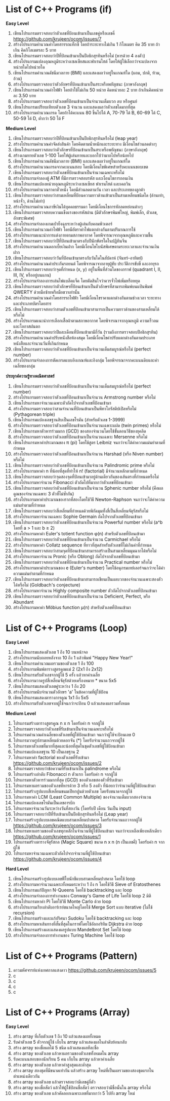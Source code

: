 # List of C++ Programs (if)
**Easy Level**
1. เขียนโปรแกรมตรวจสอบว่าตัวเลขที่ป้อนเข้ามาเป็นเลขคู่หรือเลขคี่  https://github.com/krujeen/ocom/issues/7
2. สร้างโปรแกรมคำนวณค่าโดยสารรถแท็กซี่ โดยถ้าระยะทางไม่เกิน 1 กิโลเมตร คิด 35 บาท ถ้าเกิน คิดกิโลเมตรละ 5 บาท
3. เขียนโปรแกรมตรวจสอบว่าปีที่ป้อนเข้ามาเป็นปีอธิกสุรทินหรือไม่ (หารด้วย 4 ลงตัว)
4. สร้างโปรแกรมแปลงอุณหภูมิระหว่างเซลเซียสและฟาเรนไฮต์ โดยให้ผู้ใช้เลือกว่าจะแปลงจากหน่วยใดไปหน่วยใด
5. เขียนโปรแกรมคำนวณดัชนีมวลกาย (BMI) และแสดงผลว่าอยู่ในเกณฑ์ใด (ผอม, ปกติ, ท้วม, อ้วน)
6. สร้างโปรแกรมตรวจสอบว่าตัวอักษรที่ป้อนเข้ามาเป็นสระหรือพยัญชนะ (ภาษาอังกฤษ)
7. เขียนโปรแกรมคำนวณค่าไฟฟ้า โดยถ้าใช้ไม่เกิน 50 หน่วย คิดหน่วยละ 2 บาท ถ้าเกินคิดหน่วยละ 3.50 บาท
8. สร้างโปรแกรมตรวจสอบว่าตัวเลขที่ป้อนเข้ามาเป็นจำนวนเต็มบวก ลบ หรือศูนย์
9. เขียนโปรแกรมเปรียบเทียบตัวเลข 3 จำนวน และแสดงผลว่าตัวเลขใดมากที่สุด
10. สร้างโปรแกรมคำนวณเกรด โดยถ้าได้คะแนน 80 ขึ้นไปได้ A, 70-79 ได้ B, 60-69 ได้ C, 50-59 ได้ D, ต่ำกว่า 50 ได้ F

**Medium Level**
1. เขียนโปรแกรมตรวจสอบว่าปีที่ป้อนเข้ามาเป็นปีอธิกสุรทินหรือไม่ (leap year)
2. สร้างโปรแกรมคำนวณค่าจัดส่งสินค้า โดยคิดตามน้ำหนักและระยะทาง มีเงื่อนไขส่วนลดต่างๆ
3. เขียนโปรแกรมตรวจสอบว่าตัวอักษรที่ป้อนเข้ามาเป็นสระหรือพยัญชนะ (ภาษาอังกฤษ)
4. สร้างเกมทายตัวเลข 1-100 โดยให้ผู้เล่นทายและบอกใบ้ว่ามากไปหรือน้อยไป
5. เขียนโปรแกรมคำนวณดัชนีมวลกาย (BMI) และแสดงผลว่าอยู่ในเกณฑ์ใด
6. สร้างโปรแกรมคำนวณเกรดจากคะแนนสอบ โดยมีเงื่อนไขพิเศษสำหรับคะแนนขอบเขต
7. เขียนโปรแกรมตรวจสอบว่าตัวเลขที่ป้อนเข้ามาเป็นจำนวนเฉพาะหรือไม่
8. สร้างโปรแกรมจำลองตู้ ATM ที่มีการตรวจสอบรหัส และเงื่อนไขการถอนเงิน
9. เขียนโปรแกรมแปลงหน่วยอุณหภูมิระหว่างเซลเซียส ฟาเรนไฮต์ และเคลวิน
10. สร้างโปรแกรมคำนวณราคาตั๋วหนัง โดยมีส่วนลดตามวัน เวลา และประเภทของลูกค้า
11. เขียนโปรแกรมตรวจสอบว่าสามเหลี่ยมที่ป้อนความยาวด้านเข้ามาเป็นสามเหลี่ยมชนิดใด (ด้านเท่า, หน้าจั่ว, ด้านไม่เท่า)
12. สร้างโปรแกรมคำนวณภาษีเงินได้บุคคลธรรมดา โดยมีเงื่อนไขการหักลดหย่อนต่างๆ
13. เขียนโปรแกรมตรวจสอบความแข็งแรงของรหัสผ่าน (มีตัวอักษรพิมพ์ใหญ่, พิมพ์เล็ก, ตัวเลข, อักขระพิเศษ)
14. สร้างโปรแกรมจำลองเกมเป่ายิ้งฉุบระหว่างผู้เล่นกับคอมพิวเตอร์
15. เขียนโปรแกรมคำนวณค่าไฟฟ้า โดยมีอัตราค่าไฟแตกต่างกันตามปริมาณการใช้
16. สร้างโปรแกรมแนะนำการแต่งกายตามสภาพอากาศ โดยพิจารณาจากอุณหภูมิและความชื้น
17. เขียนโปรแกรมตรวจสอบว่าปีที่ป้อนเข้ามาตรงกับปีนักษัตรใดในปฏิทินจีน
18. สร้างโปรแกรมคำนวณดอกเบี้ยเงินฝาก โดยมีเงื่อนไขโบนัสพิเศษตามระยะเวลาและจำนวนเงินฝาก
19. เขียนโปรแกรมตรวจสอบว่าวันที่ป้อนเข้ามาตรงกับวันใดในสัปดาห์ (จันทร์-อาทิตย์)
20. สร้างโปรแกรมคำนวณค่าประกันรถยนต์ โดยพิจารณาจากอายุผู้ขับ ประวัติการขับขี่ และอายุรถ
21. เขียนโปรแกรมตรวจสอบว่าจุดที่กำหนด (x, y) อยู่ในพื้นที่ส่วนใดของกราฟ (quadrant I, II, III, IV, หรืออยู่บนแกน)
22. สร้างโปรแกรมจำลองการเล่นไพ่แบล็คแจ็ค โดยตัดสินใจว่าควรจั่วไพ่เพิ่มหรือหยุด
23. เขียนโปรแกรมตรวจสอบว่าตัวอักษรที่ป้อนเข้ามาเป็นตัวอักษรที่สามารถพิมพ์บนแป้นพิมพ์ QWERTY ด้วยมือซ้ายหรือมือขวาเท่านั้น
24. สร้างโปรแกรมคำนวณค่าโดยสารรถไฟฟ้า โดยมีเงื่อนไขราคาแตกต่างกันตามช่วงเวลา ระยะทาง และประเภทบัตรโดยสาร
25. เขียนโปรแกรมตรวจสอบว่าสามตัวเลขที่ป้อนเข้ามาสามารถเป็นความยาวด้านของสามเหลี่ยมได้หรือไม่
26. สร้างโปรแกรมแนะนำการเลือกเสื้อผ้าตามสภาพอากาศ โดยพิจารณาจากอุณหภูมิ ความเร็วลม และโอกาสฝนตก
27. เขียนโปรแกรมตรวจสอบว่าปีและเดือนที่ป้อนเข้ามามีกี่วัน (รวมถึงการตรวจสอบปีอธิกสุรทิน)
28. สร้างโปรแกรมคำนวณค่าปรับหนังสือห้องสมุด โดยมีเงื่อนไขค่าปรับแตกต่างกันตามประเภทหนังสือและจำนวนวันที่เกินกำหนด
29. เขียนโปรแกรมตรวจสอบว่าตัวเลขที่ป้อนเข้ามาเป็นจำนวนเต็มสมบูรณ์หรือไม่ (perfect number)
30. สร้างโปรแกรมจำลองการตัดเกรดแบบอิงเกณฑ์และอิงกลุ่ม โดยพิจารณาจากคะแนนดิบและค่าเฉลี่ยของกลุ่ม


**ประยุกค์ความรู้ทางคณิตศาสตร์**
1. เขียนโปรแกรมตรวจสอบว่าตัวเลขที่ป้อนเข้ามาเป็นจำนวนเต็มสมบูรณ์หรือไม่ (perfect number)
2. สร้างโปรแกรมตรวจสอบว่าตัวเลขที่ป้อนเข้ามาเป็นจำนวน Armstrong number หรือไม่
3. เขียนโปรแกรมหาจำนวนเฉพาะตัวถัดไปจากตัวเลขที่ป้อนเข้ามา
4. สร้างโปรแกรมตรวจสอบว่าสามจำนวนที่ป้อนเข้ามาเป็นพีทาโกรัสติปเปิลหรือไม่ (Pythagorean triple)
5. เขียนโปรแกรมแปลงเลขฐานสิบเป็นเลขโรมัน (สำหรับตัวเลข 1-3999)
6. สร้างโปรแกรมตรวจสอบว่าตัวเลขที่ป้อนเข้ามาเป็นจำนวนเฉพาะแฝด (twin primes) หรือไม่
7. เขียนโปรแกรมหาตัวหารร่วมมาก (GCD) ของสองจำนวนโดยใช้ขั้นตอนวิธีของยุคลิด
8. สร้างโปรแกรมตรวจสอบว่าตัวเลขที่ป้อนเข้ามาเป็นจำนวนเฉพาะ Mersenne หรือไม่
9. เขียนโปรแกรมหาค่าประมาณของ π (pi) โดยใช้สูตร Leibniz จนกว่าจะได้ค่าความแม่นยำตามที่กำหนด
10. สร้างโปรแกรมตรวจสอบว่าตัวเลขที่ป้อนเข้ามาเป็นจำนวน Harshad (หรือ Niven number) หรือไม่
11. เขียนโปรแกรมตรวจสอบว่าตัวเลขที่ป้อนเข้ามาเป็นจำนวน Palindromic prime หรือไม่
12. สร้างโปรแกรมหาค่า n ที่น้อยที่สุดที่ทำให้ n! (factorial) มีจำนวนหลักตามที่กำหนด
13. เขียนโปรแกรมตรวจสอบว่าจุดสองจุดที่ป้อนเข้ามาอยู่ด้านเดียวกันของเส้นตรงที่กำหนดหรือไม่
14. สร้างโปรแกรมหาจำนวน Fibonacci ตัวถัดไปที่มากกว่าตัวเลขที่ป้อนเข้ามา
15. เขียนโปรแกรมตรวจสอบว่าตัวเลขที่ป้อนเข้ามาเป็นจำนวน Sphenic number หรือไม่ (คือผลคูณของจำนวนเฉพาะ 3 ตัวที่ไม่ซ้ำกัน)
16. สร้างโปรแกรมหาค่าประมาณของรากที่สองโดยใช้วิธี Newton-Raphson จนกว่าจะได้ค่าความแม่นยำตามที่กำหนด
17. เขียนโปรแกรมตรวจสอบว่าสี่เหลี่ยมที่กำหนดด้วยพิกัดมุมทั้งสี่เป็นสี่เหลี่ยมจัตุรัสหรือไม่
18. สร้างโปรแกรมหาจำนวนเฉพาะ Sophie Germain ถัดไปจากตัวเลขที่ป้อนเข้ามา
19. เขียนโปรแกรมตรวจสอบว่าตัวเลขที่ป้อนเข้ามาเป็นจำนวน Powerful number หรือไม่ (a^b โดยที่ a > 1 และ b ≥ 2)
20. สร้างโปรแกรมหาค่า Euler's totient function φ(n) สำหรับตัวเลขที่ป้อนเข้ามา
21. เขียนโปรแกรมตรวจสอบว่าตัวเลขที่ป้อนเข้ามาเป็นจำนวน Carmichael หรือไม่
22. สร้างโปรแกรมหาค่า Collatz sequence ที่ยาวที่สุดสำหรับตัวเลขที่ไม่เกินค่าที่กำหนด
23. เขียนโปรแกรมตรวจสอบว่าสามจุดที่ป้อนเข้ามาสามารถสร้างเป็นสามเหลี่ยมมุมฉากได้หรือไม่
24. สร้างโปรแกรมหาจำนวน Pronic (หรือ Oblong) ถัดไปจากตัวเลขที่ป้อนเข้ามา
25. เขียนโปรแกรมตรวจสอบว่าตัวเลขที่ป้อนเข้ามาเป็นจำนวน Practical number หรือไม่
26. สร้างโปรแกรมหาค่าประมาณของ e (Euler's number) โดยใช้อนุกรมเทย์เลอร์จนกว่าจะได้ค่าความแม่นยำตามที่กำหนด
27. เขียนโปรแกรมตรวจสอบว่าตัวเลขที่ป้อนเข้ามาสามารถเขียนเป็นผลบวกของจำนวนเฉพาะสองตัวได้หรือไม่ (Goldbach's conjecture)
28. สร้างโปรแกรมหาจำนวน Highly composite number ตัวถัดไปจากตัวเลขที่ป้อนเข้ามา
29. เขียนโปรแกรมตรวจสอบว่าตัวเลขที่ป้อนเข้ามาเป็นจำนวน Deficient, Perfect, หรือ Abundant
30. สร้างโปรแกรมหาค่า Möbius function μ(n) สำหรับตัวเลขที่ป้อนเข้ามา



# List of C++ Programs  (Loop)
**Easy Level**
1. เขียนโปรแกรมแสดงตัวเลข 1 ถึง 10 บนหน้าจอ
2. สร้างโปรแกรมนับถอยหลังจาก 10 ถึง 1 แล้วพิมพ์ "Happy New Year!"
3. เขียนโปรแกรมคำนวณผลรวมของตัวเลข 1 ถึง 100
4. สร้างโปรแกรมพิมพ์ตารางสูตรคูณแม่ 2 (2x1 ถึง 2x12)
5. เขียนโปรแกรมรับตัวเลขจากผู้ใช้ 5 ครั้ง แล้วหาค่าเฉลี่ย
6. สร้างโปรแกรมวาดรูปสี่เหลี่ยมจัตุรัสด้วยเครื่องหมาย * ขนาด 5x5
7. เขียนโปรแกรมแสดงตัวเลขคู่ระหว่าง 1 ถึง 20
8. สร้างโปรแกรมนับจำนวนตัวอักษร 'a' ในข้อความที่ผู้ใช้ป้อน
9. เขียนโปรแกรมแสดงตารางการคูณ 1x1 ถึง 5x5
10. สร้างโปรแกรมรับตัวเลขจากผู้ใช้จนกว่าจะป้อน 0 แล้วแสดงผลรวมทั้งหมด

**Medium Level**
1. โปรแกรมสร้างตารางสูตรคูณ n x n โดยรับค่า n จากผู้ใช้
2. โปรแกรมตรวจสอบว่าตัวเลขที่รับเข้ามาเป็นจำนวนเฉพาะหรือไม่
3. โปรแกรมคำนวณค่าเฉลี่ยของตัวเลขที่ผู้ใช้ป้อนเข้ามา จนกว่าผู้ใช้จะป้อนเลข 0
4. โปรแกรมวาดรูปสามเหลี่ยมด้วยดอกจัน (*) โดยรับจำนวนแถวจากผู้ใช้
5. โปรแกรมหาตัวเลขที่มากที่สุดและน้อยที่สุดในชุดตัวเลขที่ผู้ใช้ป้อนเข้ามา
6. โปรแกรมแปลงเลขฐาน 10 เป็นเลขฐาน 2
7. โปรแกรมหาค่า factorial ของตัวเลขที่รับเข้ามา https://github.com/krujeen/ocom/issues/2
8. โปรแกรมตรวจสอบว่าข้อความที่รับเข้ามาเป็น palindrome หรือไม่
9. โปรแกรมสร้างลำดับ Fibonacci n ตัวแรก โดยรับค่า n จากผู้ใช้ 
10. โปรแกรมหาตัวหารร่วมมากที่สุด (GCD) ของตัวเลขสองตัวที่รับเข้ามา
11. โปรแกรมหาผลรวมของตัวเลขที่หารด้วย 3 หรือ 5 ลงตัว ที่น้อยกว่าจำนวนที่ผู้ใช้ป้อนเข้ามา
12. โปรแกรมสร้างรูปแบบสี่เหลี่ยมขนมเปียกปูนด้วยตัวเลข โดยรับขนาดจากผู้ใช้
13. โปรแกรมหาค่า LCM (Least Common Multiple) ของจำนวนเต็มบวกสองจำนวน
14. โปรแกรมแปลงเลขโรมันเป็นเลขอารบิก
15. โปรแกรมหาจำนวนวันระหว่างวันที่สองวัน (โดยรับปี เดือน วันเป็น input)
16. โปรแกรมตรวจสอบว่าปีที่รับเข้ามาเป็นปีอธิกสุรทินหรือไม่ (Leap year)
17. โปรแกรมสร้างรูปแบบเลขคณิตแบบสามเหลี่ยมปาสคาล โดยรับจำนวนแถวจากผู้ใช้ https://github.com/krujeen/ocom/issues/3
18. โปรแกรมหาผลรวมของตัวเลขทุกหลักในจำนวนที่ผู้ใช้ป้อนเข้ามา จนกว่าจะเหลือเพียงหลักเดียว https://github.com/krujeen/ocom/issues/1
19. โปรแกรมสร้างตารางจัตุรัสกล (Magic Square) ขนาด n x n (n เป็นเลขคี่) โดยรับค่า n จากผู้ใช้
20. โปรแกรมหาจำนวนเฉพาะตัวถัดไปจากจำนวนที่ผู้ใช้ป้อนเข้ามา https://github.com/krujeen/ocom/issues/4

**Hard Level**
1. เขียนโปรแกรมสร้างรูปแบบเลขฟีโบนักชีแบบสามเหลี่ยมปาสคาล โดยใช้ loop
2. สร้างโปรแกรมหาจำนวนเฉพาะทั้งหมดระหว่าง 1 ถึง n โดยใช้วิธี Sieve of Eratosthenes
3. เขียนโปรแกรมแก้ปัญหา N-Queens โดยใช้ backtracking และ loop
4. สร้างโปรแกรมจำลองการทำงานของ Conway's Game of Life โดยใช้ loop 2 มิติ
5. เขียนโปรแกรมหาค่า Pi โดยใช้วิธี Monte Carlo ด้วย loop
6. สร้างโปรแกรมเรียงลำดับอาร์เรย์ขนาดใหญ่โดยใช้ Merge Sort แบบ iterative (ไม่ใช้ recursion)
7. เขียนโปรแกรมสร้างและแก้ปริศนา Sudoku โดยใช้ backtracking และ loop
8. สร้างโปรแกรมหาเส้นทางที่สั้นที่สุดในกราฟโดยใช้อัลกอริทึม Dijkstra ด้วย loop
9. เขียนโปรแกรมสร้างและแสดงผลรูปแบบ Mandelbrot Set โดยใช้ loop
10. สร้างโปรแกรมจำลองการทำงานของ Turing Machine โดยใช้ loop

# List of C++ Programs (Pattern)
1. ดาวมหัศจรรย์แห่งเทศกาลแสงดาว  https://github.com/krujeen/ocom/issues/5
2. c
3. c
4. c
5. c




# List of C++ Programs (Array)
**Easy Level**
1. สร้าง array ที่เก็บตัวเลข 1 ถึง 10 แล้วแสดงผลทั้งหมด
2. รับค่าตัวเลข 5 ตัวจากผู้ใช้ เก็บใน array แล้วแสดงผลในลำดับย้อนกลับ
3. สร้าง array ของชื่อผลไม้ 5 ชนิด แล้วแสดงผลทีละชื่อ
4. สร้าง array ของตัวเลข แล้วหาผลรวมของตัวเลขทั้งหมดใน array
5. รับคะแนนสอบของนักเรียน 5 คน เก็บใน array แล้วหาค่าเฉลี่ย
6. สร้าง array ของตัวเลข แล้วหาค่าสูงสุดและต่ำสุด
7. สร้าง array สองชุดที่มีขนาดเท่ากัน แล้วสร้าง array ใหม่ที่เป็นผลรวมของสองชุดแรกในตำแหน่งเดียวกัน
8. สร้าง array ของตัวเลข แล้วตรวจสอบว่ามีเลขคู่กี่ตัว
9. สร้าง array ของชื่อสัตว์ แล้วให้ผู้ใช้ป้อนชื่อสัตว์ ตรวจสอบว่ามีชื่อนั้นใน array หรือไม่
10. สร้าง array ของตัวเลข แล้วคัดลอกเฉพาะเลขที่มากกว่า 5 ไปยัง array ใหม่


